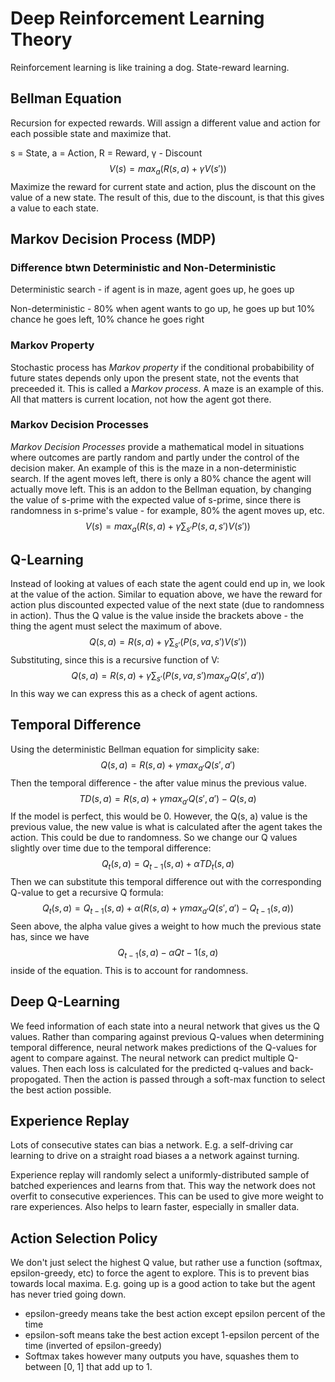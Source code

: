 # Deep Reinforcement Learning Theory

Reinforcement learning is like training a dog. State-reward learning.

## Bellman Equation

Recursion for expected rewards. Will assign a different value
and action for each possible state and maximize that.

s = State, a = Action, R = Reward, γ - Discount
$$
V(s) = max_a(R(s, a) + γV(s'))
$$
Maximize the reward for current state and action, plus
the discount on the value of a new state.
The result of this, due to the discount, is that this
gives a value to each state.

## Markov Decision Process (MDP)

### Difference btwn Deterministic and Non-Deterministic

Deterministic search - if agent is in maze,
agent goes up, he goes up

Non-deterministic - 80% when agent wants to go up, he goes up
but 10% chance he goes left, 10% chance he goes right

### Markov Property

Stochastic process has _Markov property_ if the conditional
probabibility of future states depends only upon the present
state, not the events that preceeded it. This is called a
_Markov process_. A maze is an example of this. All that matters
is current location, not how the agent got there.

### Markov Decision Processes

_Markov Decision Processes_ provide a mathematical model in
situations where outcomes are partly random and partly under
the control of the decision maker. An example of this is the
maze in a non-deterministic search. If the agent moves left,
there is only a 80% chance the agent will actually move left.
This is an addon to the Bellman equation, by changing the value
of s-prime with the expected value of s-prime, since there is
randomness in s-prime's value - for example, 80% the agent moves
up, etc.
$$
V(s) = max_a\bigg(R(s, a) + γ\sum_{s'}P(s, a, s')V(s')\bigg)
$$

## Q-Learning

Instead of looking at values of each state the agent could end
up in, we look at the value of the action. Similar to equation
above, we have the reward for action plus discounted
expected value of the next state (due to randomness in action).
Thus the Q value is the value inside the brackets above - the
thing the agent must select the maximum of above.
$$
Q(s, a) = R(s, a) + γ\sum_{s'}(P(s,v a, s')V(s'))
$$
Substituting, since this is a recursive function of V:
$$
Q(s, a) = R(s, a) + γ\sum_{s'}(P(s,v a, s')max_{a'}Q(s', a'))
$$
In this way we can express this as a check of agent actions.

## Temporal Difference

Using the deterministic Bellman equation for simplicity sake:
$$
Q(s, a) = R(s, a) + γmax_{a'}Q(s', a')
$$
Then the temporal difference - the after value minus the
previous value.
$$
TD(s, a) = R(s, a) + γmax_{a'}Q(s', a') - Q(s, a)
$$
If the model is perfect, this would be 0. However, the Q(s, a)
value is the previous value, the new value is what is calculated
after the agent takes the action. This could be due to
randomness. So we change our Q values slightly over time
due to the temporal difference:
$$
Q_t(s, a) = Q_{t-1}(s, a) + \alpha TD_t(s, a)
$$
Then we can substitute this temporal difference out with the
corresponding Q-value to get a recursive Q formula:
$$
Q_t(s, a) = Q_{t-1}(s, a) + \alpha\big(
  R(s, a) + γmax_{a'}Q(s', a') - Q_{t-1}(s, a)
\big)
$$
Seen above, the alpha value gives a weight to how much the
previous state has, since we have
$$
Q_{t-1}(s,a)-\alpha Q{t-1}(s,a)
$$
inside of the equation. This is to account for randomness.

## Deep Q-Learning

We feed information of each state into a neural network that
gives us the Q values. Rather than comparing against previous
Q-values when determining temporal difference, neural network
makes predictions of the Q-values for agent to compare against.
The neural network can predict multiple Q-values. Then each
loss is calculated for the predicted q-values and
back-propogated. Then the action is passed through a soft-max
function to select the best action possible.

## Experience Replay

Lots of consecutive states can bias a network. E.g. a
self-driving car learning to drive on a straight road biases a
a network against turning.

Experience replay will randomly select a uniformly-distributed
sample of batched experiences and learns from that. This way the
network does not overfit to consecutive experiences. This can
be used to give more weight to rare experiences. Also helps to
learn faster, especially in smaller data.

## Action Selection Policy

We don't just select the highest Q value, but rather use a
function (softmax, epsilon-greedy, etc) to force the agent to
explore. This is to prevent bias towards local maxima. E.g.
going up is a good action to take but the agent has never tried
going down.

- epsilon-greedy means take the best action except epsilon percent of the time
- epsilon-soft means take the best action except 1-epsilon percent of the time (inverted of epsilon-greedy)
- Softmax takes however many outputs you have, squashes them to between [0, 1] that add up to 1.
